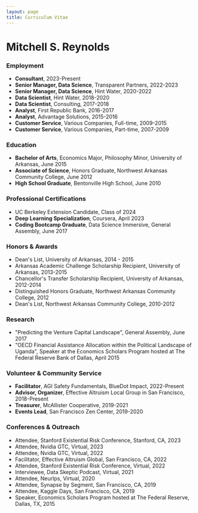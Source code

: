 ```yaml
---
layout: page
title: Curriculum Vitae
---
```

# Mitchell S. Reynolds

### Employment
- **Consultant**, 2023-Present
- **Senior Manager, Data Science**, Transparent Partners, 2022-2023
- **Senior Manager, Data Science**, Hint Water, 2020-2022
- **Data Scientist**, Hint Water, 2018-2020
- **Data Scientist**, Consulting, 2017-2018
- **Analyst**, First Republic Bank, 2016-2017
- **Analyst**, Advantage Solutions, 2015-2016
- **Customer Service**, Various Companies, Full-time, 2009-2015
- **Customer Service**, Various Companies, Part-time, 2007-2009

### Education
- **Bachelor of Arts**, Economics Major, Philosophy Minor, University of Arkansas, June 2015
- **Associate of Science**, Honors Graduate, Northwest Arkansas Community College, June 2012
- **High School Graduate**, Bentonville High School, June 2010

### Professional Certifications
- UC Berkeley Extension Candidate, Class of 2024
- **Deep Learning Specialization**, Coursera, April 2023
- **Coding Bootcamp Graduate**, Data Science Immersive, General Assembly, June 2017

### Honors & Awards
- Dean's List, University of Arkansas, 2014 - 2015
- Arkansas Academic Challenge Scholarship Recipient, University of Arkansas, 2013-2015
- Chancellor's Transfer Scholarship Recipient, University of Arkansas, 2012-2014
- Distinguished Honors Graduate, Northwest Arkansas Community College, 2012
- Dean's List, Northwest Arkansas Community College, 2010-2012

### Research
- "Predicting the Venture Capital Landscape", General Assembly, June 2017
- "OECD Financial Assistance Allocation within the Political Landscape of Uganda", Speaker at the Economics Scholars Program hosted at The Federal Reserve Bank of Dallas, April 2015

### Volunteer & Community Service
- **Facilitator**, AGI Safety Fundamentals, BlueDot Impact, 2022-Present
- **Advisor, Organizer**, Effective Altruism Local Group in San Francisco, 2018-Present
- **Treasurer**, McAllister Cooperative, 2019-2021
- **Events Lead**, San Francisco Zen Center, 2019-2020

### Conferences & Outreach
- Attendee, Stanford Existential Risk Conference, Stanford, CA, 2023
- Attendee, Nvidia GTC, Virtual, 2023
- Attendee, Nvidia GTC, Virtual, 2022
- Facilitator, Effective Altruism Global, San Francisco, CA, 2022
- Attendee, Stanford Existential Risk Conference, Virtual, 2022
- Interviewee, Data Skeptic Podcast, Virtual, 2021
- Attendee, NeurIps, Virtual, 2020
- Attendee, Synapse by Segment, San Francisco, CA, 2019
- Attendee, Kaggle Days, San Francisco, CA, 2019
- Speaker, Economics Scholars Program hosted at The Federal Reserve, Dallas, TX, 2015

